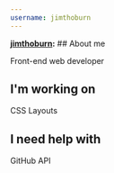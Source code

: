 ```yaml
---
username: jimthoburn
---
```

**[jimthoburn](https://github.com/jimthoburn):** ## About me

Front-end web developer


## I'm working on

CSS Layouts


## I need help with

GitHub API

